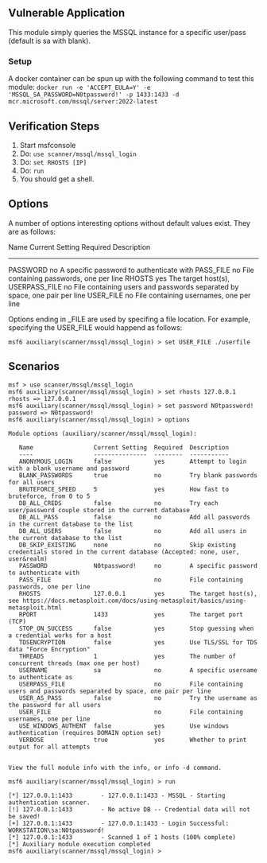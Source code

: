 ## Vulnerable Application

This module simply queries the MSSQL instance for a specific user/pass (default is sa with blank).

### Setup
A docker container can be spun up with the following command to test this module:
`docker run -e 'ACCEPT_EULA=Y' -e 'MSSQL_SA_PASSWORD=N0tpassword!' -p 1433:1433 -d mcr.microsoft.com/mssql/server:2022-latest`

## Verification Steps
1. Start msfconsole
2. Do: `use scanner/mssql/mssql_login`
3. Do: `set RHOSTS [IP]`
4. Do: `run`
5. You should get a shell.

## Options
A number of options interesting options without default values exist. They are as follows:
 
   Name                 Current Setting  Required  Description
   ----                 ---------------  --------  -----------
   PASSWORD                              no        A specific password to authenticate with
   PASS_FILE                             no        File containing passwords, one per line
   RHOSTS                                yes       The target host(s),
   USERPASS_FILE                         no        File containing users and passwords separated by space, one pair per line
   USER_FILE                             no        File containing usernames, one per line

Options ending in _FILE are used by specifing a file location. For example, specifying the USER_FILE would happend as follows:

```
msf6 auxiliary(scanner/mssql/mssql_login) > set USER_FILE ./userfile
```


## Scenarios
```
msf > use scanner/mssql/mssql_login
msf6 auxiliary(scanner/mssql/mssql_login) > set rhosts 127.0.0.1
rhosts => 127.0.0.1
msf6 auxiliary(scanner/mssql/mssql_login) > set password N0tpassword!
password => N0tpassword!
msf6 auxiliary(scanner/mssql/mssql_login) > options

Module options (auxiliary/scanner/mssql/mssql_login):

   Name                 Current Setting  Required  Description
   ----                 ---------------  --------  -----------
   ANONYMOUS_LOGIN      false            yes       Attempt to login with a blank username and password
   BLANK_PASSWORDS      true             no        Try blank passwords for all users
   BRUTEFORCE_SPEED     5                yes       How fast to bruteforce, from 0 to 5
   DB_ALL_CREDS         false            no        Try each user/password couple stored in the current database
   DB_ALL_PASS          false            no        Add all passwords in the current database to the list
   DB_ALL_USERS         false            no        Add all users in the current database to the list
   DB_SKIP_EXISTING     none             no        Skip existing credentials stored in the current database (Accepted: none, user, user&realm)
   PASSWORD             N0tpassword!     no        A specific password to authenticate with
   PASS_FILE                             no        File containing passwords, one per line
   RHOSTS               127.0.0.1        yes       The target host(s), see https://docs.metasploit.com/docs/using-metasploit/basics/using-metasploit.html
   RPORT                1433             yes       The target port (TCP)
   STOP_ON_SUCCESS      false            yes       Stop guessing when a credential works for a host
   TDSENCRYPTION        false            yes       Use TLS/SSL for TDS data "Force Encryption"
   THREADS              1                yes       The number of concurrent threads (max one per host)
   USERNAME             sa               no        A specific username to authenticate as
   USERPASS_FILE                         no        File containing users and passwords separated by space, one pair per line
   USER_AS_PASS         false            no        Try the username as the password for all users
   USER_FILE                             no        File containing usernames, one per line
   USE_WINDOWS_AUTHENT  false            yes       Use windows authentication (requires DOMAIN option set)
   VERBOSE              true             yes       Whether to print output for all attempts


View the full module info with the info, or info -d command.

msf6 auxiliary(scanner/mssql/mssql_login) > run

[*] 127.0.0.1:1433        - 127.0.0.1:1433 - MSSQL - Starting authentication scanner.
[!] 127.0.0.1:1433        - No active DB -- Credential data will not be saved!
[+] 127.0.0.1:1433        - 127.0.0.1:1433 - Login Successful: WORKSTATION\sa:N0tpassword!
[*] 127.0.0.1:1433        - Scanned 1 of 1 hosts (100% complete)
[*] Auxiliary module execution completed
msf6 auxiliary(scanner/mssql/mssql_login) >
```